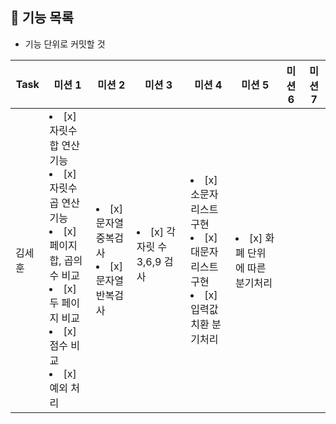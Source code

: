 
## 🚀 기능 목록

- 기능 단위로 커밋할 것

| Task | 미션 1                                                                                                                                             | 미션 2                                          | 미션 3                         | 미션 4                                                                        | 미션 5 | 미션 6 | 미션 7 |
|----|--------------------------------------------------------------------------------------------------------------------------------------------------|-----------------------------------------------|------------------------------|-----------------------------------------------------------------------------|------|------|------|
| 김세훈| <li> [x] 자릿수 합 연산기능 </li> <li> [x] 자릿수 곱 연산기능 </li> <li> [x] 페이지 합, 곱의 수 비교</li> <li> [x] 두 페이지 비교 </li> <li> [x] 점수 비교</li> <li> [x] 예외 처리</li> | <li> [x] 문자열 중복검사</li> <li> [x] 문자열 반복검사</li> | <li> [x] 각 자릿 수 3,6,9 검사</li>　 | <li> [x] 소문자 리스트 구현</li> <li> [x] 대문자 리스트 구현</li> <li> [x] 입력값 치환 분기처리</li> | <li> [x] 화폐 단위에 따른 분기처리</li>|| ||